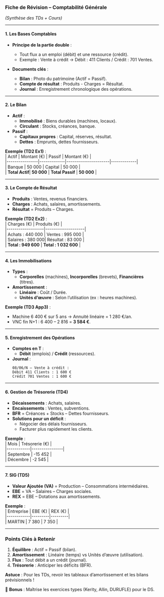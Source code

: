 ### **Fiche de Révision – Comptabilité Générale**  
*(Synthèse des TDs + Cours)*  

---

#### **1. Les Bases Comptables**  
- **Principe de la partie double** :  
  - Tout flux a un emploi (débit) et une ressource (crédit).  
  - Exemple : Vente à crédit → Débit : 411 Clients / Crédit : 701 Ventes.  

- **Documents clés** :  
  - **Bilan** : Photo du patrimoine (Actif = Passif).  
  - **Compte de résultat** : Produits - Charges = Résultat.  
  - **Journal** : Enregistrement chronologique des opérations.  

---

#### **2. Le Bilan**  
- **Actif** :  
  - **Immobilisé** : Biens durables (machines, locaux).  
  - **Circulant** : Stocks, créances, banque.  
- **Passif** :  
  - **Capitaux propres** : Capital, réserves, résultat.  
  - **Dettes** : Emprunts, dettes fournisseurs.  

**Exemple (TD2 Ex1)** :  
| Actif          | Montant (€) | Passif               | Montant (€) |  
|----------------|-------------|----------------------|-------------|  
| Banque         | 50 000      | Capital              | 50 000      |  
| **Total Actif**| **50 000**  | **Total Passif**     | **50 000**  |  

---

#### **3. Le Compte de Résultat**  
- **Produits** : Ventes, revenus financiers.  
- **Charges** : Achats, salaires, amortissements.  
- **Résultat** = Produits – Charges.  

**Exemple (TD2 Ex2)** :  
| Charges (€)       | Produits (€)       |  
|-------------------|--------------------|  
| Achats : 440 000  | Ventes : 995 000   |  
| Salaires : 380 000| Résultat : 83 000  |  
| **Total : 949 600** | **Total : 1 032 600** |  

---

#### **4. Les Immobilisations**  
- **Types** :  
  - **Corporelles** (machines), **Incorporelles** (brevets), **Financières** (titres).  
- **Amortissement** :  
  - **Linéaire** : Coût / Durée.  
  - **Unités d’œuvre** : Selon l’utilisation (ex : heures machines).  

**Exemple (TD3 App3)** :  
- Machine 6 400 € sur 5 ans → Annuité linéaire = 1 280 €/an.  
- VNC fin N+1 : 6 400 – 2 816 = **3 584 €**.  

---

#### **5. Enregistrement des Opérations**  
- **Comptes en T** :  
  - **Débit** (emplois) / **Crédit** (ressources).  
- **Journal** :  
  ```
  08/06/N – Vente à crédit :  
  Débit 411 Clients : 1 600 €  
  Crédit 701 Ventes : 1 600 €  
  ```

---

#### **6. Gestion de Trésorerie (TD4)**  
- **Décaissements** : Achats, salaires.  
- **Encaissements** : Ventes, subventions.  
- **BFR** = Créances + Stocks – Dettes fournisseurs.  
- **Solutions pour un déficit** :  
  - Négocier des délais fournisseurs.  
  - Facturer plus rapidement les clients.  

**Exemple** :  
| Mois       | Trésorerie (€) |  
|------------|----------------|  
| Septembre  | -15 452        |  
| Décembre   | -2 545         |  

---

#### **7. SIG (TD5)**  
- **Valeur Ajoutée (VA)** = Production – Consommations intermédiaires.  
- **EBE** = VA – Salaires – Charges sociales.  
- **REX** = EBE – Dotations aux amortissements.  

**Exemple** :  
| Entreprise | EBE (€) | REX (€) |  
|------------|---------|---------|  
| MARTIN     | 7 380   | 7 350   |  

---

### **Points Clés à Retenir**  
1. **Équilibre** : Actif = Passif (bilan).  
2. **Amortissement** : Linéaire (temps) vs Unités d’œuvre (utilisation).  
3. **Flux** : Tout débit a un crédit (journal).  
4. **Trésorerie** : Anticiper les déficits (BFR).  

**Astuce** : Pour les TDs, revoir les tableaux d’amortissement et les bilans prévisionnels !  

📌 **Bonus** : Maîtrise les exercices types (Kerity, Allin, DURUFLE) pour le DS.  